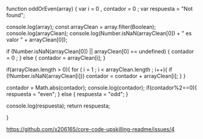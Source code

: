 function oddOrEven(array) {
  var i = 0 , contador = 0 ;
  var respuesta = "Not found"; 
  
  
  console.log(array);
  const arrayClean = array.filter(Boolean); 
  console.log(arrayClean);
  console.log(Number.isNaN(arrayClean[0]) + " es valor " + arrayClean[0]);
  
  
  if (Number.isNaN(arrayClean[0]) ||  arrayClean[0] == undefined) {
    contador = 0 ;
  } else {
    contador = arrayClean[i];
  }
  
  
  if(arrayClean.length > 0){
    for ( i = 1 ; i < arrayClean.length ; i++){
      if (!Number.isNaN(arrayClean[i])) contador = contador + arrayClean[i]; 
    }
  }
    
  
  contador = Math.abs(contador); 
  console.log(contador); 
  if(contador%2==0){
    respuesta = "even"; 
  } else {
    respuesta = "odd";
  }
  
  console.log(respuesta); 
  return respuesta; 
  
}


https://github.com/x206165/core-code-upskilling-readme/issues/4


